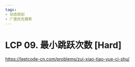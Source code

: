 ```yaml
---
tags:
- 动态规划
- 广度优先搜索
---
```


# LCP 09. 最小跳跃次数 [Hard]

<https://leetcode-cn.com/problems/zui-xiao-tiao-yue-ci-shu/>
